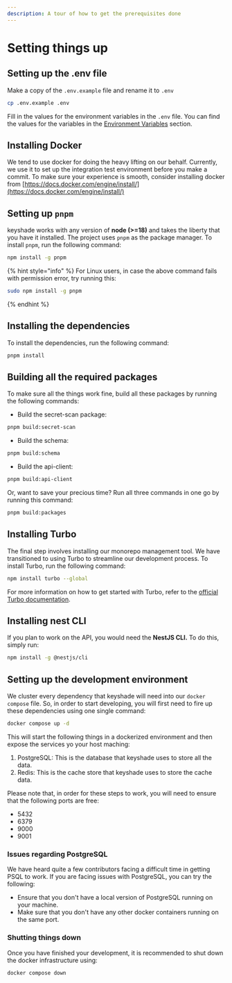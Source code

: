 ```yaml
---
description: A tour of how to get the prerequisites done
---
```


# Setting things up

## Setting up the .env file

Make a copy of the `.env.example` file and rename it to `.env`

```bash
cp .env.example .env
```

Fill in the values for the environment variables in the `.env` file. You can find the values for the variables in the [Environment Variables](environment-variables.md) section.&#x20;

## Installing Docker

We tend to use docker for doing the heavy lifting on our behalf. Currently, we use it to set up the integration test environment before you make a commit. To make sure your experience is smooth, consider installing docker from [https://docs.docker.com/engine/install/](https://docs.docker.com/engine/install/)

## Setting up `pnpm`

keyshade works with any version of **node (>=18)** and takes the liberty that you have it installed. The project uses `pnpm` as the package manager. To install `pnpm`, run the following command:

```bash
npm install -g pnpm
```

{% hint style="info" %}
For Linux users, in case the above command fails with permission error, try running this:

```bash
sudo npm install -g pnpm
```

{% endhint %}

## Installing the dependencies

To install the dependencies, run the following command:

```bash
pnpm install
```

## Building all the required packages

To make sure all the things work fine, build all these packages by running the following commands:

- Build the secret-scan package:

```bash
pnpm build:secret-scan
```

- Build the schema:

```bash
pnpm build:schema
```

- Build the api-client:

```bash
pnpm build:api-client
```

Or, want to save your precious time? Run all three commands in one go by running this command:

```bash
pnpm build:packages
```

## Installing Turbo

The final step involves installing our monorepo management tool. We have transitioned to using Turbo to streamline our development process. To install Turbo, run the following command:

```bash
npm install turbo --global
```

For more information on how to get started with Turbo, refer to the [official Turbo documentation](https://turbo.build/repo/docs).

## Installing nest CLI

If you plan to work on the API, you would need the **NestJS CLI.** To do this, simply run:

```bash
npm install -g @nestjs/cli
```

## Setting up the development environment

We cluster every dependency that keyshade will need into our `docker compose` file. So, in order to start developing, you will first need to fire up these dependencies using one single command:

```bash
docker compose up -d
```

This will start the following things in a dockerized environment and then expose the services yo your host maching:

1. PostgreSQL: This is the database that keyshade uses to store all the data.
2. Redis: This is the cache store that keyshade uses to store the cache data.

Please note that, in order for these steps to work, you will need to ensure that the following ports are free:

- 5432
- 6379
- 9000
- 9001

### Issues regarding PostgreSQL

We have heard quite a few contributors facing a difficult time in getting PSQL to work. If you are facing issues with PostgreSQL, you can try the following:

- Ensure that you don't have a local version of PostgreSQL running on your machine.
- Make sure that you don't have any other docker containers running on the same port.

### Shutting things down

Once you have finished your development, it is recommended to shut down the docker infrastructure using:

```bash
docker compose down
```
